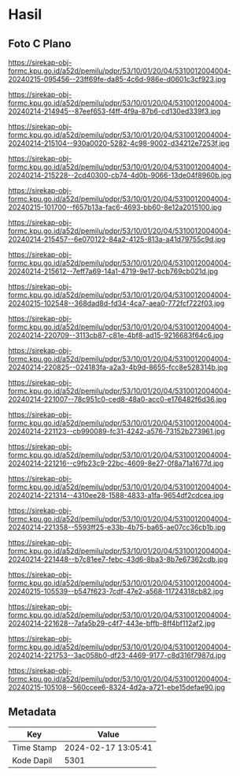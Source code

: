 # Hasil

## Foto C Plano

https://sirekap-obj-formc.kpu.go.id/a52d/pemilu/pdpr/53/10/01/20/04/5310012004004-20240215-095456--23ff69fe-da85-4c6d-986e-d0601c3cf923.jpg

https://sirekap-obj-formc.kpu.go.id/a52d/pemilu/pdpr/53/10/01/20/04/5310012004004-20240214-214945--87eef653-f4ff-4f9a-87b6-cd130ed339f3.jpg

https://sirekap-obj-formc.kpu.go.id/a52d/pemilu/pdpr/53/10/01/20/04/5310012004004-20240214-215104--930a0020-5282-4c98-9002-d34212e7253f.jpg

https://sirekap-obj-formc.kpu.go.id/a52d/pemilu/pdpr/53/10/01/20/04/5310012004004-20240214-215228--2cd40300-cb74-4d0b-9066-13de04f8960b.jpg

https://sirekap-obj-formc.kpu.go.id/a52d/pemilu/pdpr/53/10/01/20/04/5310012004004-20240215-101700--f657b13a-fac6-4693-bb60-8e12a2015100.jpg

https://sirekap-obj-formc.kpu.go.id/a52d/pemilu/pdpr/53/10/01/20/04/5310012004004-20240214-215457--6e070122-84a2-4125-813a-a41d79755c9d.jpg

https://sirekap-obj-formc.kpu.go.id/a52d/pemilu/pdpr/53/10/01/20/04/5310012004004-20240214-215612--7eff7a69-14a1-4719-9e17-bcb769cb021d.jpg

https://sirekap-obj-formc.kpu.go.id/a52d/pemilu/pdpr/53/10/01/20/04/5310012004004-20240215-102548--368dad8d-fd34-4ca7-aea0-772fcf722f03.jpg

https://sirekap-obj-formc.kpu.go.id/a52d/pemilu/pdpr/53/10/01/20/04/5310012004004-20240214-220709--3113cb87-c81e-4bf8-ad15-9216683f64c6.jpg

https://sirekap-obj-formc.kpu.go.id/a52d/pemilu/pdpr/53/10/01/20/04/5310012004004-20240214-220825--024183fa-a2a3-4b9d-8655-fcc8e528314b.jpg

https://sirekap-obj-formc.kpu.go.id/a52d/pemilu/pdpr/53/10/01/20/04/5310012004004-20240214-221007--78c951c0-ced8-48a0-acc0-e176482f6d36.jpg

https://sirekap-obj-formc.kpu.go.id/a52d/pemilu/pdpr/53/10/01/20/04/5310012004004-20240214-221123--cb990089-fc31-4242-a576-73152b273961.jpg

https://sirekap-obj-formc.kpu.go.id/a52d/pemilu/pdpr/53/10/01/20/04/5310012004004-20240214-221216--c9fb23c9-22bc-4609-8e27-0f8a71a1677d.jpg

https://sirekap-obj-formc.kpu.go.id/a52d/pemilu/pdpr/53/10/01/20/04/5310012004004-20240214-221314--4310ee28-1588-4833-a1fa-9654df2cdcea.jpg

https://sirekap-obj-formc.kpu.go.id/a52d/pemilu/pdpr/53/10/01/20/04/5310012004004-20240214-221358--5593ff25-e33b-4b75-ba65-ae07cc36cb1b.jpg

https://sirekap-obj-formc.kpu.go.id/a52d/pemilu/pdpr/53/10/01/20/04/5310012004004-20240214-221448--b7c81ee7-febc-43d6-8ba3-8b7e67362cdb.jpg

https://sirekap-obj-formc.kpu.go.id/a52d/pemilu/pdpr/53/10/01/20/04/5310012004004-20240215-105539--b547f623-7cdf-47e2-a568-11724318cb82.jpg

https://sirekap-obj-formc.kpu.go.id/a52d/pemilu/pdpr/53/10/01/20/04/5310012004004-20240214-221628--7afa5b29-c4f7-443e-bffb-8ff4bf112af2.jpg

https://sirekap-obj-formc.kpu.go.id/a52d/pemilu/pdpr/53/10/01/20/04/5310012004004-20240214-221753--3ac058b0-df23-4469-9177-c8d316f7987d.jpg

https://sirekap-obj-formc.kpu.go.id/a52d/pemilu/pdpr/53/10/01/20/04/5310012004004-20240215-105108--560ccee6-8324-4d2a-a721-ebe15defae90.jpg


## Metadata

| Key        | Value               |
| ---------- | ------------------- |
| Time Stamp | 2024-02-17 13:05:41 |
| Kode Dapil | 5301                |



